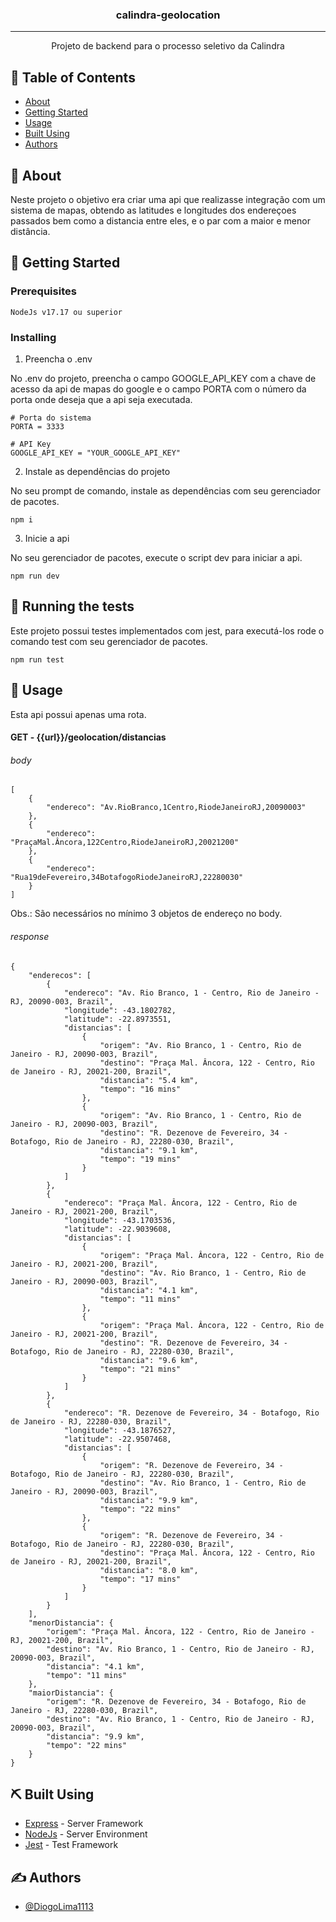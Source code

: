 <h3 align="center">calindra-geolocation</h3>

---

<p align="center"> Projeto de backend para o processo seletivo da Calindra
    <br> 
</p>

## 📝 Table of Contents

- [About](#about)
- [Getting Started](#getting_started)
- [Usage](#usage)
- [Built Using](#built_using)
- [Authors](#authors)

## 🧐 About <a name = "about"></a>

Neste projeto o objetivo era criar uma api que realizasse integração com um sistema de mapas, obtendo as latitudes e longitudes dos endereçoes passados bem como a distancia entre eles, e o par com a maior e menor distância.

## 🏁 Getting Started <a name = "getting_started"></a>
### Prerequisites


```
NodeJs v17.17 ou superior
```

### Installing

1. Preencha o .env

No .env do projeto, preencha o campo GOOGLE_API_KEY com a chave de acesso da api de mapas do google e o campo PORTA com o número da porta onde deseja que a api seja executada.

```
# Porta do sistema
PORTA = 3333

# API Key
GOOGLE_API_KEY = "YOUR_GOOGLE_API_KEY"
```

2. Instale as dependências do projeto

No seu prompt de comando, instale as dependências com seu gerenciador de pacotes.

```
npm i
```

3. Inicie a api

No seu gerenciador de pacotes, execute o script dev para iniciar a api.

```
npm run dev
```


## 🔧 Running the tests <a name = "tests"></a>

Este projeto possui testes implementados com jest, para executá-los rode o comando test com seu gerenciador de pacotes.

```
npm run test
```

## 🎈 Usage <a name="usage"></a>

Esta api possui apenas uma rota.

<h4> GET - {{url}}/geolocation/distancias </h4>

<h6>body</h6>

```
[
    {
        "endereco": "Av.RioBranco,1Centro,RiodeJaneiroRJ,20090003"
    },
    {
        "endereco": "PraçaMal.Âncora,122Centro,RiodeJaneiroRJ,20021200"
    },
    {
        "endereco": "Rua19deFevereiro,34BotafogoRiodeJaneiroRJ,22280030"
    }
]
```
Obs.: São necessários no mínimo 3 objetos de endereço no body.

<h6>response</h6>

```
{
    "enderecos": [
        {
            "endereco": "Av. Rio Branco, 1 - Centro, Rio de Janeiro - RJ, 20090-003, Brazil",
            "longitude": -43.1802782,
            "latitude": -22.8973551,
            "distancias": [
                {
                    "origem": "Av. Rio Branco, 1 - Centro, Rio de Janeiro - RJ, 20090-003, Brazil",
                    "destino": "Praça Mal. Âncora, 122 - Centro, Rio de Janeiro - RJ, 20021-200, Brazil",
                    "distancia": "5.4 km",
                    "tempo": "16 mins"
                },
                {
                    "origem": "Av. Rio Branco, 1 - Centro, Rio de Janeiro - RJ, 20090-003, Brazil",
                    "destino": "R. Dezenove de Fevereiro, 34 - Botafogo, Rio de Janeiro - RJ, 22280-030, Brazil",
                    "distancia": "9.1 km",
                    "tempo": "19 mins"
                }
            ]
        },
        {
            "endereco": "Praça Mal. Âncora, 122 - Centro, Rio de Janeiro - RJ, 20021-200, Brazil",
            "longitude": -43.1703536,
            "latitude": -22.9039608,
            "distancias": [
                {
                    "origem": "Praça Mal. Âncora, 122 - Centro, Rio de Janeiro - RJ, 20021-200, Brazil",
                    "destino": "Av. Rio Branco, 1 - Centro, Rio de Janeiro - RJ, 20090-003, Brazil",
                    "distancia": "4.1 km",
                    "tempo": "11 mins"
                },
                {
                    "origem": "Praça Mal. Âncora, 122 - Centro, Rio de Janeiro - RJ, 20021-200, Brazil",
                    "destino": "R. Dezenove de Fevereiro, 34 - Botafogo, Rio de Janeiro - RJ, 22280-030, Brazil",
                    "distancia": "9.6 km",
                    "tempo": "21 mins"
                }
            ]
        },
        {
            "endereco": "R. Dezenove de Fevereiro, 34 - Botafogo, Rio de Janeiro - RJ, 22280-030, Brazil",
            "longitude": -43.1876527,
            "latitude": -22.9507468,
            "distancias": [
                {
                    "origem": "R. Dezenove de Fevereiro, 34 - Botafogo, Rio de Janeiro - RJ, 22280-030, Brazil",
                    "destino": "Av. Rio Branco, 1 - Centro, Rio de Janeiro - RJ, 20090-003, Brazil",
                    "distancia": "9.9 km",
                    "tempo": "22 mins"
                },
                {
                    "origem": "R. Dezenove de Fevereiro, 34 - Botafogo, Rio de Janeiro - RJ, 22280-030, Brazil",
                    "destino": "Praça Mal. Âncora, 122 - Centro, Rio de Janeiro - RJ, 20021-200, Brazil",
                    "distancia": "8.0 km",
                    "tempo": "17 mins"
                }
            ]
        }
    ],
    "menorDistancia": {
        "origem": "Praça Mal. Âncora, 122 - Centro, Rio de Janeiro - RJ, 20021-200, Brazil",
        "destino": "Av. Rio Branco, 1 - Centro, Rio de Janeiro - RJ, 20090-003, Brazil",
        "distancia": "4.1 km",
        "tempo": "11 mins"
    },
    "maiorDistancia": {
        "origem": "R. Dezenove de Fevereiro, 34 - Botafogo, Rio de Janeiro - RJ, 22280-030, Brazil",
        "destino": "Av. Rio Branco, 1 - Centro, Rio de Janeiro - RJ, 20090-003, Brazil",
        "distancia": "9.9 km",
        "tempo": "22 mins"
    }
}
```

## ⛏️ Built Using <a name = "built_using"></a>

- [Express](https://expressjs.com/) - Server Framework
- [NodeJs](https://nodejs.org/en/) - Server Environment
- [Jest](https://jestjs.io) - Test Framework

## ✍️ Authors <a name = "authors"></a>

- [@DiogoLima1113](https://github.com/DiogoLima1113)
